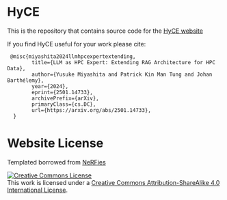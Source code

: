 # HyCE

This is the repository that contains source code for the [HyCE website](https://yusuke710.github.io/hyce.github.io/)

If you find HyCE useful for your work please cite:
```
 @misc{miyashita2024llmhpcexpertextending,
        title={LLM as HPC Expert: Extending RAG Architecture for HPC Data}, 
        author={Yusuke Miyashita and Patrick Kin Man Tung and Johan Barthélemy},
        year={2024},
        eprint={2501.14733},
        archivePrefix={arXiv},
        primaryClass={cs.DC},
        url={https://arxiv.org/abs/2501.14733}, 
  }
```

# Website License
Templated borrowed from <a href="https://github.com/nerfies/nerfies.github.io">NeRFies</a>  

<a rel="license" href="http://creativecommons.org/licenses/by-sa/4.0/"><img alt="Creative Commons License" style="border-width:0" src="https://i.creativecommons.org/l/by-sa/4.0/88x31.png" /></a><br />This work is licensed under a <a rel="license" href="http://creativecommons.org/licenses/by-sa/4.0/">Creative Commons Attribution-ShareAlike 4.0 International License</a>.
